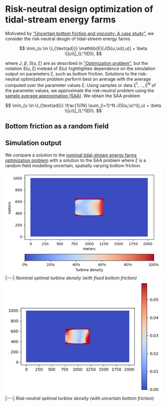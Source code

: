 # Risk-neutral design optimization of tidal-stream energy farms

Motivated by ["Uncertain bottom friction and viscosity: A case study"](../nominal#uncertain-bottom-friction-and-viscosity-a-case-study),
we consider the risk-neutral desgin of tidal-streem energy farms 

$$
	\min_{u \in U_{\text{ad}}}  \mathbb{E}[J(S(u,\xi)),u)] + \beta \\|u\\|_{L^1(D)},
$$

where $J$, $\beta$, $S(u,\xi)$ are as described in ["Optimization problem"](../nominal#optimization-problem), but the notation $S(u,\xi)$
instead of $S(u)$ hightlightes dependence on the simulation output on parameters $\xi$, such as bottom friction. Solutions to the risk-neutral optimization problem perform best on average
with the average computed over the parameter values $\xi$. Using samples or data $\xi^1, \ldots, \xi^N$ of the parameter values, we approximate the risk-neutral problem using
the [sample average approximation (SAA)](https://doi.org/10.1137/S1052623499363220). We obtain the SAA problem

$$
	\min_{u \in U_{\text{ad}}}  \frac{1}{N} \sum_{i=1}^N J(S(u,\xi^i)),u) + \beta \\|u\\|_{L^1(D)}.
$$

## Bottom friction as a random field


## Simulation output

We compare a solution to the [nominal tidal-stream energy farms optimization problem](../nominal) with a solution to the SAA
problem where $\xi$ is a random field modelling uncertain, spatially varying bottom friction.

![](../nominal/output/10-May-2023-13-44-27_solution_best_n%3D100_online_version.png)
|:--:| 
*Nominal optimal turbine density (with fixed bottom friction)*
![](output/22-May-2023-05-58-12/solution_final_n_100.png)
|:--:| 
*Risk-neutral optimal turbine density (with uncertain bottom friction)*


